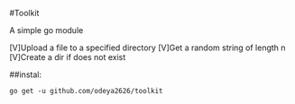 #Toolkit

A simple go module

[V]Upload a file to a specified directory
[V]Get a random string of length n
[V]Create a dir if does not exist

##instal:

`go get -u github.com/odeya2626/toolkit`
